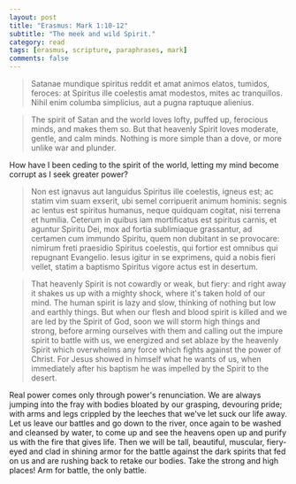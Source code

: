 ```yaml
---
layout: post
title: "Erasmus: Mark 1:10-12"
subtitle: "The meek and wild Spirit."
category: read
tags: [erasmus, scripture, paraphrases, mark]
comments: false
---
```


> Satanae mundique spiritus reddit et amat animos elatos, tumidos, feroces: at Spiritus ille coelestis amat modestos, mites ac tranquillos. Nihil enim columba simplicius, aut a pugna raptuque alienius.

> The spirit of Satan and the world loves lofty, puffed up, ferocious minds, and makes them so. But that heavenly Spirit loves moderate, gentle, and calm minds. Nothing is more simple than a dove, or more unlike war and plunder.

How have I been ceding to the spirit of the world, letting my mind become corrupt as I seek greater power?

> Non est ignavus aut languidus Spiritus ille coelestis, igneus est; ac statim vim suam exserit, ubi semel corripuerit animum hominis: segnis ac lentus est spiritus humanus, neque quidquam cogitat, nisi terrena et humilia. Ceterum in quibus iam mortificatus est spiritus carnis, et aguntur Spiritu Dei, mox ad fortia sublimiaque grassantur, ad certamen cum immundo Spiritu, quem non dubitant in se provocare: nimirum freti praesidio Spiritus coelestis, qui fortior est omnibus qui repugnant Evangelio. Iesus igitur in se exprimens, quid a nobis fieri vellet, statim a baptismo Spiritus vigore actus est in desertum.

> That heavenly Spirit is not cowardly or weak, but fiery: and right away it shakes us up with a mighty shock, where it's taken hold of our mind. The human spirit is lazy and slow, thinking of nothing but low and earthly things. But when our flesh and blood spirit is killed and we are led by the Spirit of God, soon we will storm high things and strong, before arming ourselves with them and calling out the impure spirit to battle with us, we energized and set ablaze by the heavenly Spirit which overwhelms any force which fights against the power of Christ. For Jesus showed in himself what he wants of us, when immediately after his baptism he was impelled by the Spirit to the desert.

Real power comes only through power's renunciation. We are always jumping into the fray with bodies bloated by our grasping, devouring pride; with arms and legs crippled by the leeches that we've let suck our life away. Let us leave our battles and go down to the river, once again to be washed and cleansed by water, to come up and see the heavens open up and purify us with the fire that gives life. Then we will be tall, beautiful, muscular, fiery-eyed and clad in shining armor for the battle against the dark spirits that fed on us and are rushing back to retake our bodies. Take the strong and high places! Arm for battle, the only battle.